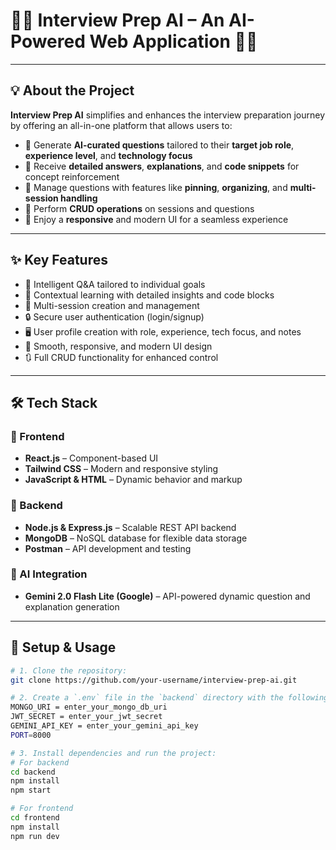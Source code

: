 # 👩‍💻 Interview Prep AI – An AI-Powered Web Application 👩‍💻

---

## 💡 About the Project

**Interview Prep AI** simplifies and enhances the interview preparation journey by offering an all-in-one platform that allows users to:

- 🧠 Generate **AI-curated questions** tailored to their **target job role**, **experience level**, and **technology focus**
- 📘 Receive **detailed answers**, **explanations**, and **code snippets** for concept reinforcement
- 📌 Manage questions with features like **pinning**, **organizing**, and **multi-session handling**
- 🔁 Perform **CRUD operations** on sessions and questions
- 📱 Enjoy a **responsive** and modern UI for a seamless experience

---

## ✨ Key Features

- 🎯 Intelligent Q&A tailored to individual goals
- 🧩 Contextual learning with detailed insights and code blocks
- 📂 Multi-session creation and management
- 🔒 Secure user authentication (login/signup)
- 🖥️ User profile creation with role, experience, tech focus, and notes
- 📱 Smooth, responsive, and modern UI design
- 🔃 Full CRUD functionality for enhanced control

---

## 🛠 Tech Stack

### 🧩 Frontend
- **React.js** – Component-based UI
- **Tailwind CSS** – Modern and responsive styling
- **JavaScript & HTML** – Dynamic behavior and markup

### 🔧 Backend
- **Node.js & Express.js** – Scalable REST API backend
- **MongoDB** – NoSQL database for flexible data storage
- **Postman** – API development and testing

### 🤖 AI Integration
- **Gemini 2.0 Flash Lite (Google)** – API-powered dynamic question and explanation generation

---

## 📂 Setup & Usage
```bash
# 1. Clone the repository: 
git clone https://github.com/your-username/interview-prep-ai.git

# 2. Create a `.env` file in the `backend` directory with the following content:
MONGO_URI = enter_your_mongo_db_uri
JWT_SECRET = enter_your_jwt_secret
GEMINI_API_KEY = enter_your_gemini_api_key
PORT=8000

# 3. Install dependencies and run the project:
# For backend
cd backend
npm install
npm start

# For frontend
cd frontend
npm install
npm run dev
